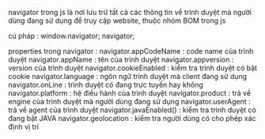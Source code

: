 navigator trong js là nơi lưu trữ tất cả các thông tin về trình duyệt mà người dùng đang sử dụng để truy cập website, thuộc nhóm BOM trong js

cú pháp : 
window.navigator;
navigator;


properties trong navigator : 
navigator.appCodeName : code name của trình duyệt
navigator.appName : tên của trình duyệt
navigator.appversion : version của trình duyệt
navigator.cookieEnabled : kiểm tra trình duyệt có bật cookie
navigator.language : ngôn ngữ trình duyệt mà client đang sử dụng
navigator.onLine : trình duyệt có đang trực tuyến hay không
navigator.platform : hệ điều hành của trình duyệt
navigator.product : trả về engine của trình duyệt mà người dùng đang sử dụng
navigator.userAgent : trả về agent của trình duyệt
navigator.javaEnabled() : kiểm tra trình duyệt có đang bật JAVA
navigator.geolocation : kiểm tra người dùng có cho phép xác định vị trí
